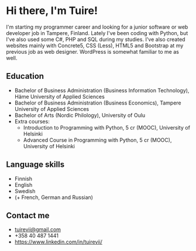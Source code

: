 # Hi there, I'm Tuire!
I'm starting my programmer career and looking for a junior software or web developer job in Tampere, Finland. Lately I've been coding with Python, but I've also used some C#, PHP and SQL during my studies. I've also created websites mainly with Concrete5, CSS (Less), HTML5 and Bootstrap at my previous job as web designer. WordPress is somewhat familiar to me as well.

## Education
* Bachelor of Business Administration (Business Information Technology), Häme University of Applied Sciences
* Bachelor of Business Administration (Business Economics), Tampere University of Applied Sciences
* Bachelor of Arts (Nordic Philology), University of Oulu
* Extra courses:
  * Introduction to Programming with Python, 5 cr (MOOC), University of Helsinki
  * Advanced Course in Programming with Python, 5 cr (MOOC), University of Helsinki

## Language skills
* Finnish 
* English
* Swedish
* (+ French, German and Russian)

## Contact me
* tuirevii@gmail.com
* +358 40 487 1441
* https://www.linkedin.com/in/tuirevii/
